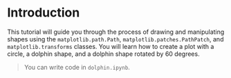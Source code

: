 # Introduction

This tutorial will guide you through the process of drawing and manipulating shapes using the `matplotlib.path.Path`, `matplotlib.patches.PathPatch`, and `matplotlib.transforms` classes. You will learn how to create a plot with a circle, a dolphin shape, and a dolphin shape rotated by 60 degrees.

> You can write code in `dolphin.ipynb`.

